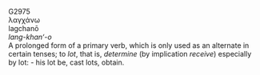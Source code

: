 <body>
  <p>G2975<br>  λαγχάνω  <br> lagchanō  <br><i>lang-khan‘-o </i><br>A prolonged form of a primary verb, which is only used as an alternate in certain tenses; to <i>lot</i>, that is, <i>determine</i> (by implication <i>receive</i>) especially by lot: - his lot be, cast lots, obtain.<br></p>
 </body>